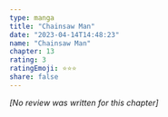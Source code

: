 ```yaml
---
type: manga
title: "Chainsaw Man"
date: "2023-04-14T14:48:23"
name: "Chainsaw Man"
chapter: 13
rating: 3
ratingEmoji: ⭐️⭐️⭐️
share: false
---
```


_[No review was written for this chapter]_
